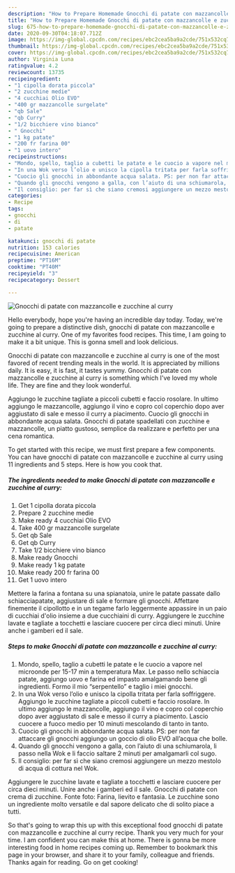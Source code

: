 ```yaml
---
description: "How to Prepare Homemade Gnocchi di patate con mazzancolle e zucchine al curry"
title: "How to Prepare Homemade Gnocchi di patate con mazzancolle e zucchine al curry"
slug: 675-how-to-prepare-homemade-gnocchi-di-patate-con-mazzancolle-e-zucchine-al-curry
date: 2020-09-30T04:18:07.712Z
image: https://img-global.cpcdn.com/recipes/ebc2cea5ba9a2cde/751x532cq70/gnocchi-di-patate-con-mazzancolle-e-zucchine-al-curry-recipe-main-photo.jpg
thumbnail: https://img-global.cpcdn.com/recipes/ebc2cea5ba9a2cde/751x532cq70/gnocchi-di-patate-con-mazzancolle-e-zucchine-al-curry-recipe-main-photo.jpg
cover: https://img-global.cpcdn.com/recipes/ebc2cea5ba9a2cde/751x532cq70/gnocchi-di-patate-con-mazzancolle-e-zucchine-al-curry-recipe-main-photo.jpg
author: Virginia Luna
ratingvalue: 4.2
reviewcount: 13735
recipeingredient:
- "1 cipolla dorata piccola"
- "2 zucchine medie"
- "4 cucchiai Olio EVO"
- "400 gr mazzancolle surgelate"
- "qb Sale"
- "qb Curry"
- "1/2 bicchiere vino bianco"
- " Gnocchi"
- "1 kg patate"
- "200 fr farina 00"
- "1 uovo intero"
recipeinstructions:
- "Mondo, spello, taglio a cubetti le patate e le cuocio a vapore nel microonde per 15-17 min a temperatura Max. Le passo nello schiaccia patate, aggiungo uovo e farina ed impasto amalgamando bene gli ingredienti. Formo il mio “serpentello” e taglio i miei gnocchi."
- "In una Wok verso l’olio e unisco la cipolla tritata per farla soffriggere. Aggiungo le zucchine tagliate a piccoli cubetti e faccio rosolare. In ultimo aggiungo le mazzancolle, aggiungo il vino e copro col coperchio dopo aver aggiustato di sale e messo il curry a piacimento. Lascio cuocere a fuoco medio per 10 minuti mescolando di tanto in tanto."
- "Cuocio gli gnocchi in abbondante acqua salata. PS: per non far attaccare gli gnocchi aggiungo un goccio di olio EVO all’acqua che bolle."
- "Quando gli gnocchi vengono a galla, con l’aiuto di una schiumarola, li passo nella Wok e li faccio saltare 2 minuti per amalgamarli col sugo."
- "Il consiglio: per far sì che siano cremosi aggiungere un mezzo mestolo di acqua di cottura nel Wok."
categories:
- Recipe
tags:
- gnocchi
- di
- patate

katakunci: gnocchi di patate 
nutrition: 153 calories
recipecuisine: American
preptime: "PT16M"
cooktime: "PT40M"
recipeyield: "3"
recipecategory: Dessert

---
```



![Gnocchi di patate con mazzancolle e zucchine al curry](https://img-global.cpcdn.com/recipes/ebc2cea5ba9a2cde/751x532cq70/gnocchi-di-patate-con-mazzancolle-e-zucchine-al-curry-recipe-main-photo.jpg)

Hello everybody, hope you're having an incredible day today. Today, we're going to prepare a distinctive dish, gnocchi di patate con mazzancolle e zucchine al curry. One of my favorites food recipes. This time, I am going to make it a bit unique. This is gonna smell and look delicious.

Gnocchi di patate con mazzancolle e zucchine al curry is one of the most favored of recent trending meals in the world. It is appreciated by millions daily. It is easy, it is fast, it tastes yummy. Gnocchi di patate con mazzancolle e zucchine al curry is something which I've loved my whole life. They are fine and they look wonderful.

Aggiungo le zucchine tagliate a piccoli cubetti e faccio rosolare. In ultimo aggiungo le mazzancolle, aggiungo il vino e copro col coperchio dopo aver aggiustato di sale e messo il curry a piacimento. Cuocio gli gnocchi in abbondante acqua salata. Gnocchi di patate spadellati con zucchine e mazzancolle, un piatto gustoso, semplice da realizzare e perfetto per una cena romantica.


To get started with this recipe, we must first prepare a few components. You can have gnocchi di patate con mazzancolle e zucchine al curry using 11 ingredients and 5 steps. Here is how you cook that.

<!--inarticleads1-->

##### The ingredients needed to make Gnocchi di patate con mazzancolle e zucchine al curry:

1. Get 1 cipolla dorata piccola
1. Prepare 2 zucchine medie
1. Make ready 4 cucchiai Olio EVO
1. Take 400 gr mazzancolle surgelate
1. Get qb Sale
1. Get qb Curry
1. Take 1/2 bicchiere vino bianco
1. Make ready  Gnocchi
1. Make ready 1 kg patate
1. Make ready 200 fr farina 00
1. Get 1 uovo intero


Mettere la farina a fontana su una spianatoia, unire le patate passate dallo schiacciapatate, aggiustare di sale e formare gli gnocchi. Affettare finemente il cipollotto e in un tegame farlo leggermente appassire in un paio di cucchiai d&#39;olio insieme a due cucchiaini di curry. Aggiungere le zucchine lavate e tagliate a tocchetti e lasciare cuocere per circa dieci minuti. Unire anche i gamberi ed il sale. 

<!--inarticleads2-->

##### Steps to make Gnocchi di patate con mazzancolle e zucchine al curry:

1. Mondo, spello, taglio a cubetti le patate e le cuocio a vapore nel microonde per 15-17 min a temperatura Max. Le passo nello schiaccia patate, aggiungo uovo e farina ed impasto amalgamando bene gli ingredienti. Formo il mio “serpentello” e taglio i miei gnocchi.
1. In una Wok verso l’olio e unisco la cipolla tritata per farla soffriggere. Aggiungo le zucchine tagliate a piccoli cubetti e faccio rosolare. In ultimo aggiungo le mazzancolle, aggiungo il vino e copro col coperchio dopo aver aggiustato di sale e messo il curry a piacimento. Lascio cuocere a fuoco medio per 10 minuti mescolando di tanto in tanto.
1. Cuocio gli gnocchi in abbondante acqua salata. PS: per non far attaccare gli gnocchi aggiungo un goccio di olio EVO all’acqua che bolle.
1. Quando gli gnocchi vengono a galla, con l’aiuto di una schiumarola, li passo nella Wok e li faccio saltare 2 minuti per amalgamarli col sugo.
1. Il consiglio: per far sì che siano cremosi aggiungere un mezzo mestolo di acqua di cottura nel Wok.


Aggiungere le zucchine lavate e tagliate a tocchetti e lasciare cuocere per circa dieci minuti. Unire anche i gamberi ed il sale. Gnocchi di patate con crema di zucchine. Fonte foto: Farina, lievito e fantasia. Le zucchine sono un ingrediente molto versatile e dal sapore delicato che di solito piace a tutti. 

So that's going to wrap this up with this exceptional food gnocchi di patate con mazzancolle e zucchine al curry recipe. Thank you very much for your time. I am confident you can make this at home. There is gonna be more interesting food in home recipes coming up. Remember to bookmark this page in your browser, and share it to your family, colleague and friends. Thanks again for reading. Go on get cooking!
